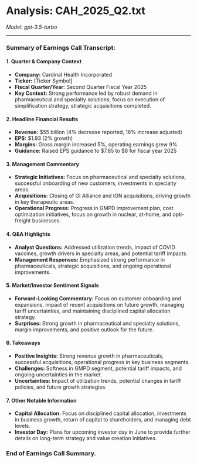 # Analysis: CAH_2025_Q2.txt

*Model: gpt-3.5-turbo*

---

### Summary of Earnings Call Transcript:

#### 1. **Quarter & Company Context**
- **Company:** Cardinal Health Incorporated
- **Ticker:** [Ticker Symbol]
- **Fiscal Quarter/Year:** Second Quarter Fiscal Year 2025
- **Key Context:** Strong performance led by robust demand in pharmaceutical and specialty solutions, focus on execution of simplification strategy, strategic acquisitions completed.

#### 2. **Headline Financial Results**
- **Revenue:** $55 billion (4% decrease reported, 16% increase adjusted)
- **EPS:** $1.93 (2% growth)
- **Margins:** Gross margin increased 5%, operating earnings grew 9%
- **Guidance:** Raised EPS guidance to $7.85 to $8 for fiscal year 2025

#### 3. **Management Commentary**
- **Strategic Initiatives:** Focus on pharmaceutical and specialty solutions, successful onboarding of new customers, investments in specialty areas.
- **Acquisitions:** Closing of GI Alliance and ION acquisitions, driving growth in key therapeutic areas.
- **Operational Progress:** Progress in GMPD improvement plan, cost optimization initiatives, focus on growth in nuclear, at-home, and opti-freight businesses.

#### 4. **Q&A Highlights**
- **Analyst Questions:** Addressed utilization trends, impact of COVID vaccines, growth drivers in specialty areas, and potential tariff impacts.
- **Management Responses:** Emphasized strong performance in pharmaceuticals, strategic acquisitions, and ongoing operational improvements.

#### 5. **Market/Investor Sentiment Signals**
- **Forward-Looking Commentary:** Focus on customer onboarding and expansions, impact of recent acquisitions on future growth, managing tariff uncertainties, and maintaining disciplined capital allocation strategy.
- **Surprises:** Strong growth in pharmaceutical and specialty solutions, margin improvements, and positive outlook for the future.

#### 6. **Takeaways**
- **Positive Insights:** Strong revenue growth in pharmaceuticals, successful acquisitions, operational progress in key business segments.
- **Challenges:** Softness in GMPD segment, potential tariff impacts, and ongoing uncertainties in the market.
- **Uncertainties:** Impact of utilization trends, potential changes in tariff policies, and future growth strategies.

#### 7. **Other Notable Information**
- **Capital Allocation:** Focus on disciplined capital allocation, investments in business growth, return of capital to shareholders, and managing debt levels.
- **Investor Day:** Plans for upcoming investor day in June to provide further details on long-term strategy and value creation initiatives.

### End of Earnings Call Summary.